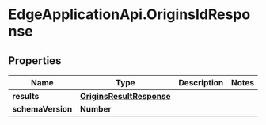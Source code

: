 # EdgeApplicationApi.OriginsIdResponse

## Properties

Name | Type | Description | Notes
------------ | ------------- | ------------- | -------------
**results** | [**OriginsResultResponse**](OriginsResultResponse.md) |  | 
**schemaVersion** | **Number** |  | 


